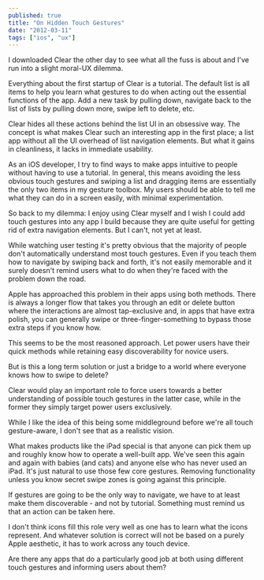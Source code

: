 ```yaml
---
published: true
title: "On Hidden Touch Gestures"
date: "2012-03-11"
tags: ["ios", "ux"]
---
```

I downloaded Clear the other day to see what all the fuss is about and I've run into a slight moral-UX dilemma.

Everything about the first startup of Clear is a tutorial. The default list is all items to help you learn what gestures to do when acting out the essential functions of the app. Add a new task by pulling down, navigate back to the list of lists by pulling down more, swipe left to delete, etc.

Clear hides all these actions behind the list UI in an obsessive way. The concept is what makes Clear such an interesting app in the first place; a list app without all the UI overhead of list navigation elements. But what it gains in cleanliness, it lacks in immediate usability.

As an iOS developer, I try to find ways to make apps intuitive to people without having to use a tutorial. In general, this means avoiding the less obvious touch gestures and swiping a list and dragging items are essentially the only two items in my gesture toolbox. My users should be able to tell me what they can do in a screen easily, with minimal experimentation.

So back to my dilemma: I enjoy using Clear myself and I wish I could add touch gestures into any app I build because they are quite useful for getting rid of extra navigation elements. But I can't, not yet at least.

While watching user testing it's pretty obvious that the majority of people don't automatically understand most touch gestures. Even if you teach them how to navigate by swiping back and forth, it's not easily memorable and it surely doesn't remind users what to do when they're faced with the problem down the road.

Apple has approached this problem in their apps using both methods. There is always a longer flow that takes you through an edit or delete button where the interactions are almost tap-exclusive and, in apps that have extra polish, you can generally swipe or three-finger-something to bypass those extra steps if you know how.

This seems to be the most reasoned approach. Let power users have their quick methods while retaining easy discoverability for novice users.

But is this a long term solution or just a bridge to a world where everyone knows how to swipe to delete?

Clear would play an important role to force users towards a better understanding of possible touch gestures in the latter case, while in the former they simply target power users exclusively.

While I like the idea of this being some middleground before we're all touch gesture-aware, I don't see that as a realistic vision.

What makes products like the iPad special is that anyone can pick them up and roughly know how to operate a well-built app. We've seen this again and again with babies (and cats) and anyone else who has never used an iPad. It's just natural to use those few core gestures. Removing functionality unless you know secret swipe zones is going against this principle.

If gestures are going to be the only way to navigate, we have to at least make them discoverable - and not by tutorial. Something must remind us that an action can be taken here.

I don't think icons fill this role very well as one has to learn what the icons represent. And whatever solution is correct will not be based on a purely Apple aesthetic, it has to work across any touch device.

Are there any apps that do a particularly good job at both using different touch gestures and informing users about them?
